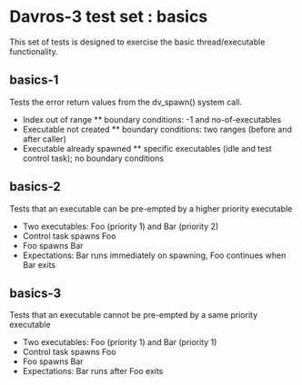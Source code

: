 # Davros-3 test set : basics

This set of tests is designed to exercise the basic thread/executable functionality.

## basics-1

Tests the error return values from the dv_spawn() system call.

* Index out of range
** boundary conditions: -1 and no-of-executables
* Executable not created
** boundary conditions: two ranges (before and after caller)
* Executable already spawned
** specific executables (idle and test control task); no boundary conditions

## basics-2

Tests that an executable can be pre-empted by a higher priority executable

* Two executables: Foo (priority 1) and Bar (priority 2)
* Control task spawns Foo
* Foo spawns Bar
* Expectations: Bar runs immediately on spawning, Foo continues when Bar exits

## basics-3

Tests that an executable cannot be pre-empted by a same priority executable

* Two executables: Foo (priority 1) and Bar (priority 1)
* Control task spawns Foo
* Foo spawns Bar
* Expectations: Bar runs after Foo exits

